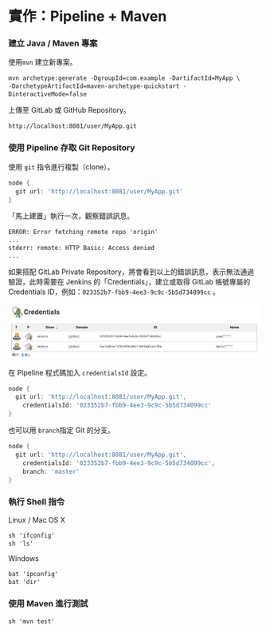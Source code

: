 # 實作：Pipeline + Maven

### 建立 Java / Maven 專案

使用`mvn` 建立新專案。

```text
mvn archetype:generate -DgroupId=com.example -DartifactId=MyApp \
-DarchetypeArtifactId=maven-archetype-quickstart -DinteractiveMode=false
```

上傳至 GitLab 或 GitHub Repository。

```text
http://localhost:8081/user/MyApp.git
```

### 使用 Pipeline 存取 Git Repository

使用 `git` 指令進行複製（clone）。

```groovy
node {
  git url: 'http://localhost:8081/user/MyApp.git'
}
```

「馬上建置」執行一次，觀察錯誤訊息。

```text
ERROR: Error fetching remote repo 'origin'
...
stderr: remote: HTTP Basic: Access denied
...
```

如果搭配 GitLab Private Repository，將會看到以上的錯誤訊息，表示無法通過驗證，此時需要在 Jenkins 的「Credentials」，建立或取得 GitLab 帳號專屬的 Credentials ID，例如：`023352b7-fbb9-4ee3-9c9c-5b5d734099cc` 。

![](.gitbook/assets/image%20%283%29.png)

在 Pipeline 程式碼加入 `credentialsId` 設定。

```groovy
node {
  git url: 'http://localhost:8081/user/MyApp.git',
    credentialsId: '023352b7-fbb9-4ee3-9c9c-5b5d734099cc'
}
```

也可以用 `branch`指定 Git 的分支。

```groovy
node {
  git url: 'http://localhost:8081/user/MyApp.git',
    credentialsId: '023352b7-fbb9-4ee3-9c9c-5b5d734099cc',
    branch: 'master'
}
```

### 執行 Shell 指令

Linux / Mac OS X

```text
sh 'ifconfig'
sh 'ls'
```

Windows

```text
bat 'ipconfig'
bat 'dir'
```

### 使用 Maven 進行測試

```text
sh 'mvn test'
```

